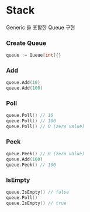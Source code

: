 # Stack

Generic 을 포함한 Queue 구현

### Create Queue
```go
queue := Queue[int]{}
```

### Add
```go
queue.Add(10)
queue.Add(100)
```

### Poll
```go
queue.Poll() // 10
queue.Poll() // 100
queue.Poll() // 0 (zero value)
```

### Peek
```go
queue.Peek() // 0 (zero value)
queue.Add(100)
queue.Peek() // 100
```

### IsEmpty
```go
queue.IsEmpty() // false
queue.Poll()
queue.IsEmpty() // true
```
